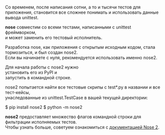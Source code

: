 Со временем, после написания сотни, а то и тысячи тестов для приложения, 
становится все сложнее понимать и использовать данные вывода unittest.

**nose** совместим со всеми тестами, написанными с unittest фреймворком,  
и может заменить его тестовый исполнитель.  

Разработка nose, как приложения с открытым исходным кодом, стала тормозиться, и был создан nose2.  
Если вы начинаете с нуля, рекомендуется использовать именно nose2.

Для начала работы с nose2 нужно  
установить его из PyPl и  
запустить в командной строке. 

nose2 попытается найти все тестовые скрипы с test*.py в названии и все тест-кейсы,  
унаследованные из unittest.TestCase в вашей текущей директории:

$ pip install nose2
$ python -m nose2

**nose2** предоставляет множество флагов командной строки для фильтрации исполняемых тестов.  
Чтобы узнать больше, советуем ознакомиться с [документацией Nose 2](https://nose2.readthedocs.io/).

